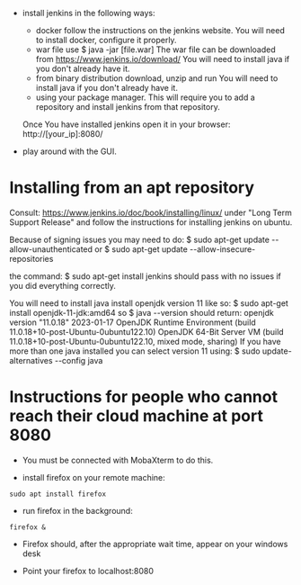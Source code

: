 * install jenkins in the following ways:
	* docker
		follow the instructions on the jenkins website.
		You will need to install docker, configure it properly.
	* war file
		use
		$ java -jar [file.war]
		The war file can be downloaded from https://www.jenkins.io/download/
		You will need to install java if you don't already have it.
	* from binary distribution
		download, unzip and run
		You will need to install java if you don't already have it.
	* using your package manager.
		This will require you to add a repository and install jenkins
		from that repository.

	Once You have installed jenkins open it in your browser:
		http://[your_ip]:8080/

* play around with the GUI.


Installing from an apt repository
=================================
Consult:
	https://www.jenkins.io/doc/book/installing/linux/
under "Long Term Support Release"
and follow the instructions for installing jenkins on ubuntu.

Because of signing issues you may need to do:
	$ sudo apt-get update --allow-unauthenticated 
or
	$ sudo apt-get update --allow-insecure-repositories

the command:
	$ sudo apt-get install jenkins
should pass with no issues if you did everything correctly.

You will need to install java 
install openjdk version 11 like so:
	$ sudo apt-get install openjdk-11-jdk:amd64
so
	$ java --version
should return:
	openjdk version "11.0.18" 2023-01-17
	OpenJDK Runtime Environment (build 11.0.18+10-post-Ubuntu-0ubuntu122.10)
	OpenJDK 64-Bit Server VM (build 11.0.18+10-post-Ubuntu-0ubuntu122.10, mixed mode, sharing)
If you have more than one java installed you can select version 11 using:
	$ sudo update-alternatives --config java

Instructions for people who cannot reach their cloud machine at port 8080
=========================================================================

* You must be connected with MobaXterm to do this.

* install firefox on your remote machine:

```shell
sudo apt install firefox
```

* run firefox in the background: 

```
firefox &
```

* Firefox should, after the appropriate wait time, appear on your windows desk

* Point your firefox to localhost:8080
